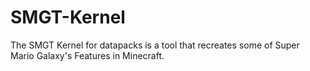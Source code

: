 # SMGT-Kernel
The SMGT Kernel for datapacks is a tool that recreates some of Super Mario Galaxy's Features in Minecraft.
